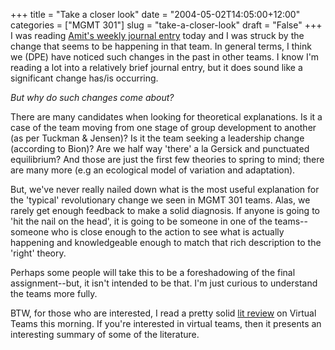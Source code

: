 +++
title = "Take a closer look"
date = "2004-05-02T14:05:00+12:00"
categories = ["MGMT 301"]
slug = "take-a-closer-look"
draft = "False"
+++
I was reading [Amit's weekly journal
entry](http://www.thereflectivepractitioner.org/armi/archives/000323.html)
today and I was struck by the change that seems to be happening in
that team. In general terms, I think we (DPE)
have noticed such changes in the past in other teams. I know I'm
reading a lot into a relatively brief journal entry, but it does
sound like a significant change has/is occurring.

_But why do such changes come about?_

There are many candidates when looking for theoretical
explanations. Is it a case of the team moving from one stage of group
development to another (as per Tuckman &
Jensen)? Is it the team seeking a leadership change (according to
Bion)? Are we half way 'there' a la Gersick and punctuated
equilibrium? And those are just the first few theories to spring to
mind; there are many more (e.g an ecological model of variation and
adaptation).

But, we've never really nailed down what is the most useful
explanation for the 'typical' revolutionary change we seen in MGMT 
301 teams. Alas, we rarely get enough feedback
to make a solid diagnosis. If anyone is going to 'hit the nail on the
head', it is going to be someone in one of the teams--someone who is
close enough to the action to see what is actually happening and
knowledgeable enough to match that rich description to the 'right'
theory.

Perhaps some people will take this to be a foreshadowing of the
final assignment--but, it isn't intended to be that. I'm just
curious to understand the teams more fully.

BTW, for those who are interested, I read a pretty solid [lit
review](http://www.loyno.edu/\~dmyers/S04_classes/S04_CMMN702/temp_examples/www.stedwards.edu_science_last_Literature_Review.rtf)
on Virtual Teams this morning. If you're interested in virtual
teams, then it presents an interesting summary of some of the
literature.

